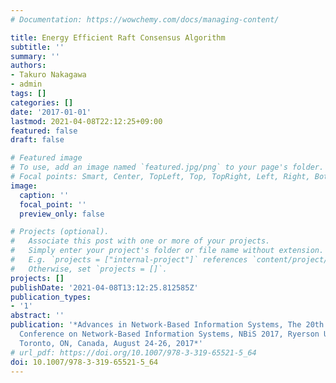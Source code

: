 ```yaml
---
# Documentation: https://wowchemy.com/docs/managing-content/

title: Energy Efficient Raft Consensus Algorithm
subtitle: ''
summary: ''
authors:
- Takuro Nakagawa
- admin
tags: []
categories: []
date: '2017-01-01'
lastmod: 2021-04-08T22:12:25+09:00
featured: false
draft: false

# Featured image
# To use, add an image named `featured.jpg/png` to your page's folder.
# Focal points: Smart, Center, TopLeft, Top, TopRight, Left, Right, BottomLeft, Bottom, BottomRight.
image:
  caption: ''
  focal_point: ''
  preview_only: false

# Projects (optional).
#   Associate this post with one or more of your projects.
#   Simply enter your project's folder or file name without extension.
#   E.g. `projects = ["internal-project"]` references `content/project/deep-learning/index.md`.
#   Otherwise, set `projects = []`.
projects: []
publishDate: '2021-04-08T13:12:25.812585Z'
publication_types:
- '1'
abstract: ''
publication: '*Advances in Network-Based Information Systems, The 20th International
  Conference on Network-Based Information Systems, NBiS 2017, Ryerson University,
  Toronto, ON, Canada, August 24-26, 2017*'
# url_pdf: https://doi.org/10.1007/978-3-319-65521-5_64
doi: 10.1007/978-3-319-65521-5_64
---
```

